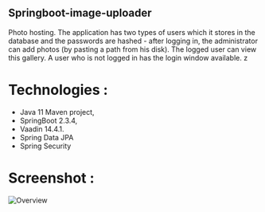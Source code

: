 ## Springboot-image-uploader
Photo hosting.
The application has two types of users which it stores in the database and the passwords are hashed - after logging in,
the administrator can add photos (by pasting a path from his disk). The logged user can view this gallery.
A user who is not logged in has the login window available.
z
# Technologies :



* Java 11 Maven project,
* SpringBoot 2.3.4,
* Vaadin 14.4.1. 
* Spring Data JPA
* Spring Security

# Screenshot :

![Overview](https://res.cloudinary.com/duywqcsue/image/upload/v1604337138/README_toswx2.png)





